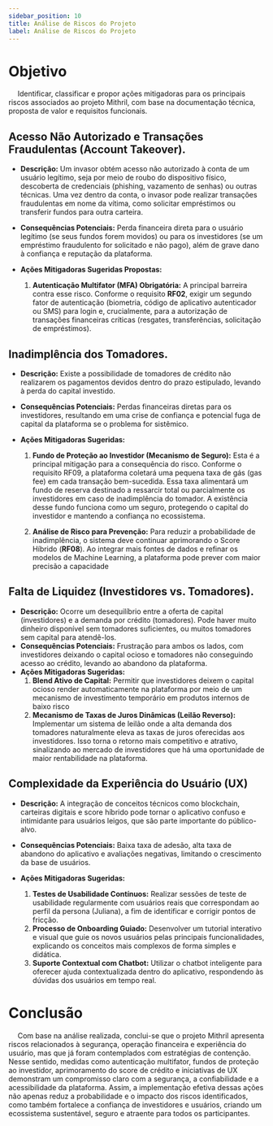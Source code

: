 ```yaml
---
sidebar_position: 10
title: Análise de Riscos do Projeto
label: Análise de Riscos do Projeto
---
```


# Objetivo

&emsp; Identificar, classificar e propor ações mitigadoras para os principais riscos associados ao projeto Mithril, com base na documentação técnica, proposta de valor e requisitos funcionais.

## Acesso Não Autorizado e Transações Fraudulentas (Account Takeover).
*   **Descrição:** Um invasor obtém acesso não autorizado à conta de um usuário legítimo, seja por meio de roubo do dispositivo físico, descoberta de credenciais (phishing, vazamento de senhas) ou outras técnicas. Uma vez dentro da conta, o invasor pode realizar transações fraudulentas em nome da vítima, como solicitar empréstimos ou transferir fundos para outra carteira.

*   **Consequências Potenciais:** Perda financeira direta para o usuário legítimo (se seus fundos forem movidos) ou para os investidores (se um empréstimo fraudulento for solicitado e não pago), além de grave dano à confiança e reputação da plataforma.

*   **Ações Mitigadoras Sugeridas Propostas:**
    1.  **Autenticação Multifator (MFA) Obrigatória:** A principal barreira contra esse risco. Conforme o requisito **RF02**, exigir um segundo fator de autenticação (biometria, código de aplicativo autenticador ou SMS) para login e, crucialmente, para a autorização de transações financeiras críticas (resgates, transferências, solicitação de empréstimos).

## Inadimplência dos Tomadores.
*   **Descrição:**  Existe a possibilidade de tomadores de crédito não realizarem os pagamentos devidos dentro do prazo estipulado, levando à perda do capital investido.
*   **Consequências Potenciais:**  Perdas financeiras diretas para os investidores, resultando em uma crise de confiança e potencial fuga de capital da plataforma se o problema for sistêmico.

*   **Ações Mitigadoras Sugeridas:**
    1. **Fundo de Proteção ao Investidor (Mecanismo de Seguro):** Esta é a principal mitigação para a consequência do risco. Conforme o requisito RF09, a plataforma coletará uma pequena taxa de gás (gas fee) em cada transação bem-sucedida. Essa taxa alimentará um fundo de reserva destinado a ressarcir total ou parcialmente os investidores em caso de inadimplência do tomador. A existência desse fundo funciona como um seguro, protegendo o capital do investidor e mantendo a confiança no ecossistema.

    2. **Análise de Risco para Prevenção:** Para reduzir a probabilidade de inadimplência, o sistema deve continuar aprimorando o Score Híbrido (**RF08**). Ao integrar mais fontes de dados e refinar os modelos de Machine Learning, a plataforma pode prever com maior precisão a capacidade

## Falta de Liquidez (Investidores vs. Tomadores).
*   **Descrição:** Ocorre um desequilíbrio entre a oferta de capital (investidores) e a demanda por crédito (tomadores). Pode haver muito dinheiro disponível sem tomadores suficientes, ou muitos tomadores sem capital para atendê-los.
*   **Consequências Potenciais:** Frustração para ambos os lados, com investidores deixando o capital ocioso e tomadores não conseguindo acesso ao crédito, levando ao abandono da plataforma.
*   **Ações Mitigadoras Sugeridas:**
    1.  **Blend Ativo de Capital:** Permitir que investidores deixem o capital ocioso render automaticamente na plataforma por meio de um mecanismo de investimento temporário em produtos internos de baixo risco
    2.  **Mecanismo de Taxas de Juros Dinâmicas (Leilão Reverso):** Implementar um sistema de leilão onde a alta demanda dos tomadores naturalmente eleva as taxas de juros oferecidas aos investidores. Isso torna o retorno mais competitivo e atrativo, sinalizando ao mercado de investidores que há uma oportunidade de maior rentabilidade na plataforma.


## Complexidade da Experiência do Usuário (UX)

*   **Descrição:** A integração de conceitos técnicos como blockchain, carteiras digitais e score híbrido pode tornar o aplicativo confuso e intimidante para usuários leigos, que são parte importante do público-alvo.
*   **Consequências Potenciais:** Baixa taxa de adesão, alta taxa de abandono do aplicativo e avaliações negativas, limitando o crescimento da base de usuários.

*   **Ações Mitigadoras Sugeridas:**
    1.  **Testes de Usabilidade Contínuos:** Realizar sessões de teste de usabilidade regularmente com usuários reais que correspondam ao perfil da persona (Juliana), a fim de identificar e corrigir pontos de fricção.
    2.  **Processo de Onboarding Guiado:** Desenvolver um tutorial interativo e visual que guie os novos usuários pelas principais funcionalidades, explicando os conceitos mais complexos de forma simples e didática.
    3.  **Suporte Contextual com Chatbot:** Utilizar o chatbot inteligente para oferecer ajuda contextualizada dentro do aplicativo, respondendo às dúvidas dos usuários em tempo real.

# Conclusão

&emsp; Com base na análise realizada, conclui-se que o projeto Mithril apresenta riscos relacionados à segurança, operação financeira e experiência do usuário, mas que já foram contemplados com estratégias de contenção. Nesse sentido, medidas como autenticação multifator, fundos de proteção ao investidor, aprimoramento do score de crédito e iniciativas de UX demonstram um compromisso claro com a segurança, a confiabilidade e a acessibilidade da plataforma. Assim, a implementação efetiva dessas ações não apenas reduz a probabilidade e o impacto dos riscos identificados, como também fortalece a confiança de investidores e usuários, criando um ecossistema sustentável, seguro e atraente para todos os participantes.
